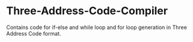 # Three-Address-Code-Compiler
Contains code for if-else and while loop and for loop generation in Three Address Code format.
